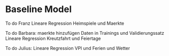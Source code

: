 # Baseline Model

To do Franz
Lineare Regression Heimspiele und Maerkte


To do Barbara:
maerkte hinzufügen
Daten in Trainings und Validierungssatz
Lineare Regression Kreutzfahrt und Feiertage


To do Julius:
Lineare Regression VPI und Ferien und Wetter